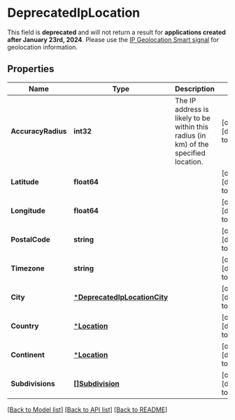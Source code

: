 # DeprecatedIpLocation
This field is **deprecated** and will not return a result for **applications created after January 23rd, 2024**. Please use the [IP Geolocation Smart signal](https://dev.fingerprint.com/docs/smart-signals-overview#ip-geolocation) for geolocation information.


## Properties
Name | Type | Description | Notes
------------ | ------------- | ------------- | -------------
**AccuracyRadius** | **int32** | The IP address is likely to be within this radius (in km) of the specified location. | [optional] [default to null]
**Latitude** | **float64** |  | [optional] [default to null]
**Longitude** | **float64** |  | [optional] [default to null]
**PostalCode** | **string** |  | [optional] [default to null]
**Timezone** | **string** |  | [optional] [default to null]
**City** | [***DeprecatedIpLocationCity**](DeprecatedIPLocationCity.md) |  | [optional] [default to null]
**Country** | [***Location**](Location.md) |  | [optional] [default to null]
**Continent** | [***Location**](Location.md) |  | [optional] [default to null]
**Subdivisions** | [**[]Subdivision**](Subdivision.md) |  | [optional] [default to null]

[[Back to Model list]](../README.md#documentation-for-models) [[Back to API list]](../README.md#documentation-for-api-endpoints) [[Back to README]](../README.md)

